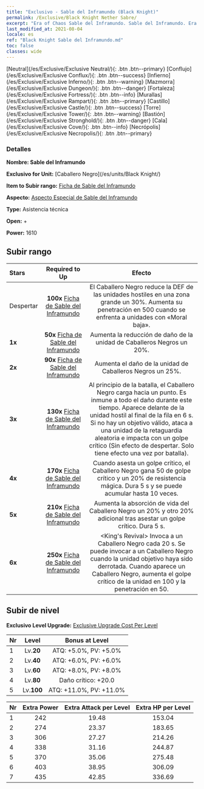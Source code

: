 ```yaml
---
title: "Exclusivo - Sable del Inframundo (Black Knight)"
permalink: /Exclusive/Black Knight Nether Sabre/
excerpt: "Era of Chaos Sable del Inframundo. Sable del Inframundo. Era of Chaos Exclusivo Sable del Inframundo. Caballero Negro Exclusivo."
last_modified_at: 2021-08-04
locale: es
ref: "Black Knight Sable del Inframundo.md"
toc: false
classes: wide
---
```

 [Neutral](/es/Exclusive/Exclusive Neutral/){: .btn .btn--primary} [Conflujo](/es/Exclusive/Exclusive Conflux/){: .btn .btn--success} [Infierno](/es/Exclusive/Exclusive Inferno/){: .btn .btn--warning} [Mazmorra](/es/Exclusive/Exclusive Dungeon/){: .btn .btn--danger} [Fortaleza](/es/Exclusive/Exclusive Fortress/){: .btn .btn--info} [Murallas](/es/Exclusive/Exclusive Rampart/){: .btn .btn--primary} [Castillo](/es/Exclusive/Exclusive Castle/){: .btn .btn--success} [Torre](/es/Exclusive/Exclusive Tower/){: .btn .btn--warning} [Bastión](/es/Exclusive/Exclusive Stronghold/){: .btn .btn--danger} [Cala](/es/Exclusive/Exclusive Cove/){: .btn .btn--info} [Necrópolis](/es/Exclusive/Exclusive Necropolis/){: .btn .btn--primary} 

### Detalles
 **Nombre: Sable del Inframundo** 

 **Exclusivo for Unit:** [Caballero Negro](/es/units/Black Knight/) 

 **Item to Subir rango:** [Ficha de Sable del Inframundo](/ItemsES/con_979/)

 **Aspecto:** [Aspecto Especial de Sable del Inframundo](/ItemsES/con_647/)

 **Type:** Asistencia técnica

 **Open:** +

 **Power:** 1610

## Subir rango

  |     Stars    |  Required to Up | Efecto |
  |:-------------|:---------------:|:---------------:|
  |  Despertar  | **100x** [Ficha de Sable del Inframundo](/ItemsES/con_979/) | El Caballero Negro reduce la DEF de las unidades hostiles en una zona grande un 30%. Aumenta su penetración en 500 cuando se enfrenta a unidades con «Moral baja». |
  | **1x** <i class="fas fa-star"/> | **50x** [Ficha de Sable del Inframundo](/ItemsES/con_979/) | Aumenta la reducción de daño de la unidad de Caballeros Negros un 20%. |
  | **2x** <i class="fas fa-star"/> | **90x** [Ficha de Sable del Inframundo](/ItemsES/con_979/) | Aumenta el daño de la unidad de Caballeros Negros un 25%. |
  | **3x** <i class="fas fa-star"/> | **130x** [Ficha de Sable del Inframundo](/ItemsES/con_979/) | Al principio de la batalla, el Caballero Negro carga hacia un punto. Es inmune a todo el daño durante este tiempo. Aparece delante de la unidad hostil al final de la fila en 6 s. Si no hay un objetivo válido, ataca a una unidad de la retaguardia aleatoria e impacta con un golpe crítico (Sin efecto de despertar. Solo tiene efecto una vez por batalla). |
  | **4x** <i class="fas fa-star"/> | **170x** [Ficha de Sable del Inframundo](/ItemsES/con_979/) | Cuando asesta un golpe crítico, el Caballero Negro gana 50 de golpe crítico y un 20% de resistencia mágica. Dura 5 s y se puede acumular hasta 10 veces. |
  | **5x** <i class="fas fa-star"/> | **210x** [Ficha de Sable del Inframundo](/ItemsES/con_979/) | Aumenta la absorción de vida del Caballero Negro un 20% y otro 20% adicional tras asestar un golpe crítico. Dura 5 s. |
  | **6x** <i class="fas fa-star"/> | **250x** [Ficha de Sable del Inframundo](/ItemsES/con_979/) | <King's Revival> Invoca a un Caballero Negro cada 20 s. Se puede invocar a un Caballero Negro cuando la unidad objetivo haya sido derrotada. Cuando aparece un Caballero Negro, aumenta el golpe crítico de la unidad en 100 y la penetración en 50. |


## Subir de nivel
 **Exclusivo Level Upgrade:** [Exclusive Upgrade Cost Per Level](/Exclusive/ExclusiveUpgradeCostPerLevel/)

  |  Nr  |   Level  | Bonus at Level |
  |:-----|:--------:|:--------------:|
  | 1 | Lv.**20** | ATQ: +5.0%, PV: +5.0% |
  | 2 | Lv.**40** | ATQ: +6.0%, PV: +6.0% |
  | 3 | Lv.**60** | ATQ: +8.0%, PV: +8.0% |
  | 4 | Lv.**80** | Daño crítico: +20.0 |
  | 5 | Lv.**100** | ATQ: +11.0%, PV: +11.0% |


  |  Nr  |  Extra Power | Extra Attack per Level | Extra HP per Level |
  |:-----|:--------:|:--------:|:--------:|
  | 1 | 242 | 19.48 | 153.04 |
  | 2 | 274 | 23.37 | 183.65 |
  | 3 | 306 | 27.27 | 214.26 |
  | 4 | 338 | 31.16 | 244.87 |
  | 5 | 370 | 35.06 | 275.48 |
  | 6 | 403 | 38.95 | 306.09 |
  | 7 | 435 | 42.85 | 336.69 |


